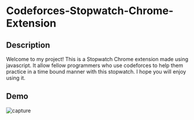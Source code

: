 # Codeforces-Stopwatch-Chrome-Extension

## Description
Welcome to my project! This is a Stopwatch Chrome extension made using javascript. It allow fellow programmers who use codeforces to help them practice in a time bound manner with this stopwatch. I hope you will enjoy using it.

## Demo
![capture](https://github.com/Shifat-Ali/Codeforces-Stopwatch-Chrome-Extension/assets/95488094/dbfbac03-d35a-4f3c-ac0e-c1c1d6707e00)
